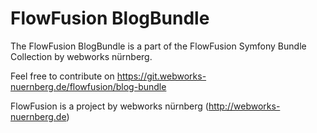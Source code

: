 FlowFusion BlogBundle
=

The FlowFusion BlogBundle is a part of the FlowFusion Symfony Bundle Collection by webworks nürnberg.

Feel free to contribute on https://git.webworks-nuernberg.de/flowfusion/blog-bundle

FlowFusion is a project by webworks nürnberg (http://webworks-nuernberg.de)
